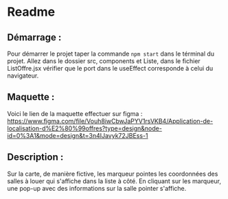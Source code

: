 # Readme

## Démarrage :
Pour démarrer le projet taper la commande `npm start` dans le términal du projet.
Allez dans le dossier src, components et Liste, dans le fichier ListOffre.jsx vérifier que le port dans le useEffect corresponde à celui du navigateur.

## Maquette :
Voici le lien de la maquette effectuer sur figma :
https://www.figma.com/file/Vouh8iwCbwJaPYV1rsVKB4/Application-de-localisation-d%E2%80%99offres?type=design&node-id=0%3A1&mode=design&t=3n4IJavyk72JBEss-1

## Description :
Sur la carte, de manière fictive, les marqueur pointes les coordonnées des salles à louer qui s'affiche dans la liste à côté.
En cliquant sur les marqueur, une pop-up avec des informations sur la salle pointer s'affiche.







